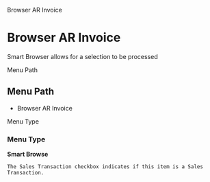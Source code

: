
Browser AR Invoice
# Browser AR Invoice


Smart Browser allows for a selection to be processed

Menu Path
## Menu Path



- Browser AR Invoice

Menu Type
### Menu Type

**Smart Browse**

```
The Sales Transaction checkbox indicates if this item is a Sales Transaction.
```
